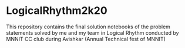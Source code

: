# LogicalRhythm2k20
This repository contains the final solution notebooks of the problem statements solved by me and my team in Logical Rhythm conducted by MNNIT CC club during Avishkar (Annual Technical fest of MNNIT)
